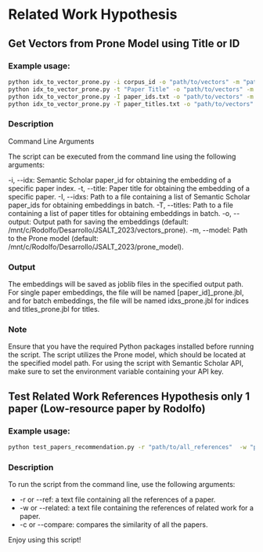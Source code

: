 # Related Work Hypothesis 
 
 
## Get Vectors from Prone Model using Title or ID

### Example usage:

```sh
python idx_to_vector_prone.py -i corpus_id -o "path/to/vectors" -m "path/to/prone"
python idx_to_vector_prone.py -t "Paper Title" -o "path/to/vectors" -m "path/to/prone"
python idx_to_vector_prone.py -I paper_ids.txt -o "path/to/vectors" -m "path/to/prone"
python idx_to_vector_prone.py -T paper_titles.txt -o "path/to/vectors" -m "path/to/prone"
```

### Description 
 

Command Line Arguments

The script can be executed from the command line using the following arguments:

-i, --idx: Semantic Scholar paper_id for obtaining the embedding of a specific paper index.
-t, --title: Paper title for obtaining the embedding of a specific paper.
-I, --idxs: Path to a file containing a list of Semantic Scholar paper_ids for obtaining embeddings in batch.
-T, --titles: Path to a file containing a list of paper titles for obtaining embeddings in batch.
-o, --output: Output path for saving the embeddings (default: /mnt/c/Rodolfo/Desarrollo/JSALT_2023/vectors_prone).
-m, --model: Path to the Prone model (default: /mnt/c/Rodolfo/Desarrollo/JSALT_2023/prone_model).



### Output

The embeddings will be saved as joblib files in the specified output path. For single paper embeddings, the file will be named [paper_id]_prone.jbl, and for batch embeddings, the file will be named idxs_prone.jbl for indices and titles_prone.jbl for titles.

### Note

Ensure that you have the required Python packages installed before running the script.
The script utilizes the Prone model, which should be located at the specified model path.
For using the script with Semantic Scholar API, make sure to set the environment variable containing your API key.



## Test Related Work References Hypothesis only 1 paper (Low-resource paper by Rodolfo)

### Example usage:

```sh
python test_papers_recommendation.py -r "path/to/all_references"  -w "path/to/related_work_references" -c "path/to/paper_to_compare"
```
 
### Description 
 
To run the script from the command line, use the following arguments: 

- -r or --ref: a text file containing all the references of a paper. 
- -w or --related: a text file containing the references of related work for a paper. 
- -c or --compare: compares the similarity of all the papers.


Enjoy using this script!